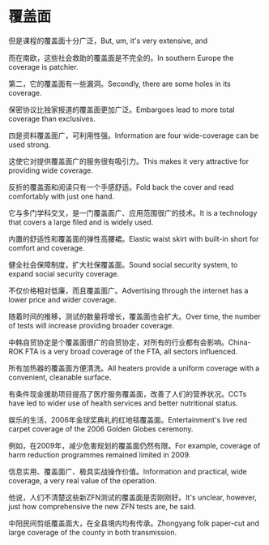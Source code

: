 # 覆盖面

<p><span class="chinese">但是课程的覆盖面十分广泛，</span><span class="english">But, um, it's very extensive, and</span></p>

<p><span class="chinese">而在南欧，这些社会救助的覆盖面是不完全的。</span><span class="english">In southern Europe the coverage is patchier.</span></p>

<p><span class="chinese">第二，它的覆盖面有一些漏洞。</span><span class="english">Secondly, there are some holes in its coverage.</span></p>

<p><span class="chinese">保密协议比独家报道的覆盖面更加广泛。</span><span class="english">Embargoes lead to more total coverage than exclusives.</span></p>

<p><span class="chinese">四是资料覆盖面广，可利用性强。</span><span class="english">Information are four wide-coverage can be used strong.</span></p>

<p><span class="chinese">这使它对提供覆盖面广的服务很有吸引力。</span><span class="english">This makes it very attractive for providing wide coverage.</span></p>

<p><span class="chinese">反折的覆盖面和阅读只有一个手感舒适。</span><span class="english">Fold back the cover and read comfortably with just one hand.</span></p>

<p><span class="chinese">它与多门学科交叉，是一门覆盖面广、应用范围很广的技术。</span><span class="english">It is a technology that covers a large filed and is widely used.</span></p>

<p><span class="chinese">内置的舒适性和覆盖面的弹性高腰裙。</span><span class="english">Elastic waist skirt with built-in short for comfort and coverage.</span></p>

<p><span class="chinese">健全社会保障制度，扩大社保覆盖面。</span><span class="english">Sound social security system, to expand social security coverage.</span></p>

<p><span class="chinese">不仅价格相对低廉，而且覆盖面广。</span><span class="english">Advertising through the internet has a lower price and wider coverage.</span></p>

<p><span class="chinese">随着时间的推移，测试的数量将增长，覆盖面也会扩大。</span><span class="english">Over time, the number of tests will increase providing broader coverage.</span></p>

<p><span class="chinese">中韩自贸协定是个覆盖面很广的自贸协定，对所有的行业都有会影响。</span><span class="english">China-ROK FTA is a very broad coverage of the FTA, all sectors influenced.</span></p>

<p><span class="chinese">所有加热器的覆盖面方便清洗。</span><span class="english">All heaters provide a uniform coverage with a convenient, cleanable surface.</span></p>

<p><span class="chinese">有条件现金援助项目提高了医疗服务覆盖面，改善了人们的营养状况。</span><span class="english">CCTs have led to wider use of health services and better nutritional status.</span></p>

<p><span class="chinese">娱乐的生活，2006年金球奖典礼的红地毯覆盖面。</span><span class="english">Entertainment's live red carpet coverage of the 2006 Golden Globes ceremony.</span></p>

<p><span class="chinese">例如，在2009年，减少危害规划的覆盖面仍然有限。</span><span class="english">For example, coverage of harm reduction programmes remained limited in 2009.</span></p>

<p><span class="chinese">信息实用、覆盖面广、极具实战操作价值。</span><span class="english">Information and practical, wide coverage, a very real value of the operation.</span></p>

<p><span class="chinese">他说，人们不清楚这些新ZFN测试的覆盖面是否刚刚好。</span><span class="english">It's unclear, however, just how comprehensive the new ZFN tests are, he said.</span></p>

<p><span class="chinese">中阳民间剪纸覆盖面大，在全县境内均有传承。</span><span class="english">Zhongyang folk paper-cut and large coverage of the county in both transmission.</span></p>

